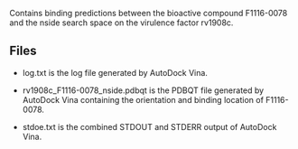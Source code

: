 Contains binding predictions between the bioactive compound F1116-0078 and the nside search space on the virulence factor rv1908c.

## Files

- log.txt is the log file generated by AutoDock Vina.

- rv1908c_F1116-0078_nside.pdbqt is the PDBQT file generated by AutoDock Vina containing the orientation and binding location of F1116-0078.

- stdoe.txt is the combined STDOUT and STDERR output of AutoDock Vina.

